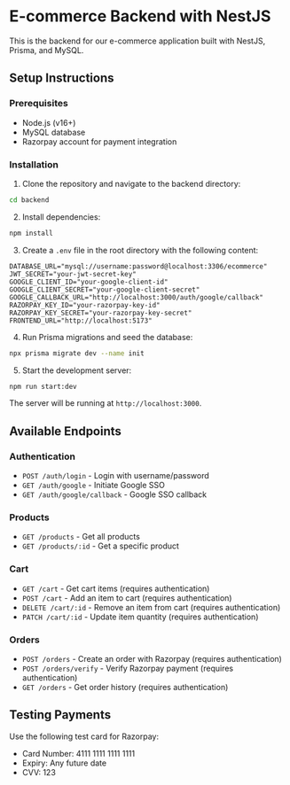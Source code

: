 
# E-commerce Backend with NestJS

This is the backend for our e-commerce application built with NestJS, Prisma, and MySQL.

## Setup Instructions

### Prerequisites

- Node.js (v16+)
- MySQL database
- Razorpay account for payment integration

### Installation

1. Clone the repository and navigate to the backend directory:
```bash
cd backend
```

2. Install dependencies:
```bash
npm install
```

3. Create a `.env` file in the root directory with the following content:
```
DATABASE_URL="mysql://username:password@localhost:3306/ecommerce"
JWT_SECRET="your-jwt-secret-key"
GOOGLE_CLIENT_ID="your-google-client-id"
GOOGLE_CLIENT_SECRET="your-google-client-secret"
GOOGLE_CALLBACK_URL="http://localhost:3000/auth/google/callback"
RAZORPAY_KEY_ID="your-razorpay-key-id"
RAZORPAY_KEY_SECRET="your-razorpay-key-secret"
FRONTEND_URL="http://localhost:5173"
```

4. Run Prisma migrations and seed the database:
```bash
npx prisma migrate dev --name init
```

5. Start the development server:
```bash
npm run start:dev
```

The server will be running at `http://localhost:3000`.

## Available Endpoints

### Authentication
- `POST /auth/login` - Login with username/password
- `GET /auth/google` - Initiate Google SSO
- `GET /auth/google/callback` - Google SSO callback

### Products
- `GET /products` - Get all products
- `GET /products/:id` - Get a specific product

### Cart
- `GET /cart` - Get cart items (requires authentication)
- `POST /cart` - Add an item to cart (requires authentication)
- `DELETE /cart/:id` - Remove an item from cart (requires authentication)
- `PATCH /cart/:id` - Update item quantity (requires authentication)

### Orders
- `POST /orders` - Create an order with Razorpay (requires authentication)
- `POST /orders/verify` - Verify Razorpay payment (requires authentication)
- `GET /orders` - Get order history (requires authentication)

## Testing Payments

Use the following test card for Razorpay:
- Card Number: 4111 1111 1111 1111
- Expiry: Any future date
- CVV: 123

